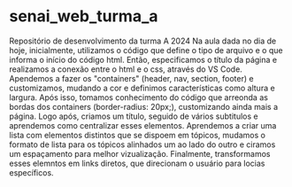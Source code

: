 # senai_web_turma_a
Repositório de desenvolvimento da turma A 2024
Na aula dada no dia de hoje, inicialmente, utilizamos o código que define o tipo de arquivo e o que informa o início do código html. Então, especificamos o título da página e realizamos a conexão entre o html e o css, através do VS Code. Apendemos a fazer os "containers" (header, nav, section, footer) e customizamos, mudando a cor e definimos características como altura e largura. Após isso, tomamos conhecimento do código que arreonda as bordas dos containers (border-radius: 20px;), customizando ainda mais a página. Logo após, criamos um título, seguido de vários subtitulos e aprendemos como centralizar esses elementos. Aprendemos a criar uma lista com elementos distintos que se dispoem em tópicos, mudamos o formato de lista para os tópicos alinhados um ao lado do outro e ciramos um espaçamento para melhor vizualização. Finalmente, transformamos esses elemntos em links diretos, que direcionam o usuário para locias específicos.
